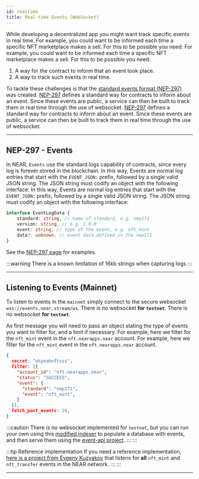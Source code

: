 ```yaml
---
id: realtime
title: Real-time Events (WebSocket)
---
```


While developing a decentralized app you might want track specific events in real time. For example, you could want to be informed each time a specific NFT marketplace makes a sell. For this to be possible you need: For example, you could want to be informed each time a specific NFT marketplace makes a sell. For this to be possible you need:

1. A way for the contract to inform that an event took place.
2. A way to track such events in real time.

To tackle these challenges is that the [standard events format (NEP-297)](https://nomicon.io/Standards/EventsFormat) was created. [NEP-297](https://nomicon.io/Standards/EventsFormat) defines a standard way for contracts to inform about an event. Since these events are public, a service can then be built to track them in real time through the use of websocket. [NEP-297](https://nomicon.io/Standards/EventsFormat) defines a standard way for contracts to inform about an event. Since these events are public, a service can then be built to track them in real time through the use of websocket.

---

## NEP-297 - Events
In NEAR, `Events` use the standard logs capability of contracts, since every log is forever stored in the blockchain. In this way, Events are normal log entries that start with the `EVENT_JSON:` prefix, followed by a single valid JSON string. The JSON string must codify an object with the following interface: In this way, Events are normal log entries that start with the `EVENT_JSON:` prefix, followed by a single valid JSON string. The JSON string must codify an object with the following interface:

```ts
interface EventLogData {
    standard: string, // name of standard, e.g. nep171
    version: string, // e.g. 1.0.0
    event: string, // type of the event, e.g. nft_mint
    data?: unknown, // event data defined in the nep171
}
```

See the [NEP-297 page](https://nomicon.io/Standards/EventsFormat) for examples.

:::warning
There is a known limitation of 16kb strings when capturing logs
:::

---

## Listening to Events (Mainnet)

To listen to events in the `mainnet` simply connect to the secure websocket `wss://events.near.stream/ws`. There is no websocket **for `testnet`**. There is no websocket **for `testnet`**.

As first message you will need to pass an object stating the type of events you want to filter for, and a limit if necessary. For example, here we filter for the `nft_mint` event in the `nft.nearapps.near` account. For example, here we filter for the `nft_mint` event in the `nft.nearapps.near` account.

```json
{
  secret: "ohyeahnftsss",
  filter: [{
    "account_id": "nft.nearapps.near",
    "status": "SUCCESS",
    "event": {
      "standard": "nep171",
      "event": "nft_mint",
    }
  }],
  fetch_past_events: 20,
}
```

:::caution There is no websocket implemented for `testnet`, but you can run your own using this [modified indexer](https://github.com/evgenykuzyakov/indexer-tutorials/tree/master/example-indexer) to populate a database with events, and then serve them using the [event-api project](https://github.com/evgenykuzyakov/event-api). ::: :::

:::tip Reference implementation If you need a reference implementation, [here is a project from Evgeny Kuzyakov](https://github.com/evgenykuzyakov/nft-mints) that listens for **all** `nft_mint` and `nft_transfer` events in the NEAR network. ::: :::

---
